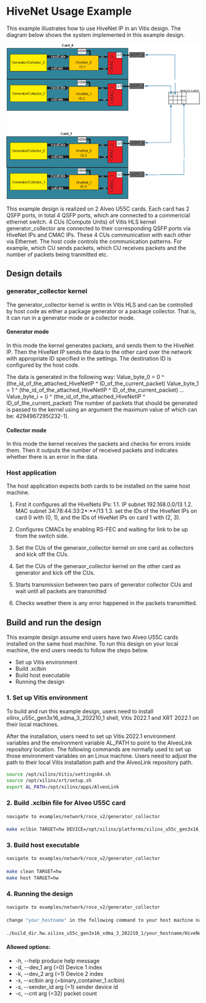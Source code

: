 # HiveNet Usage Example 

This example illustrates how to use HiveNet IP in an Vitis design. The diagram below shows the system implemented in this example design.

![](../../../../img/hivenet_gencol.png)

This example design is realized on 2 Alveo U55C cards. Each card has 2 QSFP ports, in total 4 QSFP ports, which are connected to a commericial ethernet switch. 4 CUs (Compute Units) of Vitis HLS kernel generator_collector are connected to their corresponding QSFP ports via HiveNet IPs and CMAC IPs. These 4 CUs communication with each other via Ethernet. The host code controls the communication patterns. For example, which CU sends packets, which CU receives packets and the number of packets being tranmitted etc. 

## Design details

### generator_collector kernel

The generator_collector kernel is writtn in Vitis HLS and can be controlled by host code as either a package generator or a package collector. That is, it can run in a generator mode or a collector mode.

#### Generator mode

In this mode the kernel generates packets, and sends them to the HiveNet IP. Then the HiveNet IP sends the data to the other card over the network with appropriate ID specified in the settings. The destination ID is configured by the host code.

The data is generated in the following way:
Value_byte_0 = 0 ^ (the_id_of_the_attached_HiveNetIP ^ ID_of_the_current_packet)
Value_byte_1 = 1 ^ (the_id_of_the_attached_HiveNetIP ^ ID_of_the_current_packet)
…
Value_byte_i = (i ^ (the_id_of_the_attached_HiveNetIP ^ ID_of_the_current_packet)
The number of packets that should be generated is passed to the kernel using an argument the maximum value of which can be: 4294967295(232-1).


#### Collector mode

In this mode the kernel receives the packets and checks for errors inside them. Then it outputs the number of received packets and indicates whether there is an error in the data. 

### Host application

The host application expects both cards to be installed on the same host machine.
1.  First it configures all the HiveNets IPs:
    1.1.    IP subnet 192.168.0.0/13
    1.2.    MAC subnet 34:78:44:33:2*:**/13
    1.3.    set the IDs of the HiveNet IPs on card 0 with (0, 1), and the IDs of HiveNet IPs on card 1 with (2, 3).

2.  Configures CMACs by enabling RS-FEC and waiting for link to be up from the switch side.
3.  Set the CUs of the generaor_collector kernel on one card as collectors and kick off the CUs.
4.  Set the CUs of the generaor_collector kernel on the other card as generator and kick off the CUs.
5.  Starts transmission between two pairs of generator collector CUs and wait until all packets are transmitted
6.  Checks weather there is any error happened in the packets transmitted.


## Build and run the design

This example design assume end users have two Alveo U55C cards installed on the same host machine. To run this design on your local machine, the end users needs to follow the steps below.

* Set up Vitis environment
* Build .xclbin 
* Build host executable
* Running the design


### 1. Set up Vitis environment

To build and run this example design, users need to install xilinx_u55c_gen3x16_xdma_3_202210_1 shell, Vitis 2022.1 and XRT 2022.1 on their local machines. 

After the installation, users need to set up Vitis 2022.1 environment variables and the environment variable AL_PATH to point to the AlveoLink repository location. The following commands are normally used to set up those environment variables on an Linux machine. Users need to adjust the path to their local Vitis installation path and the AlveoLink repository path.

```sh
source /opt/xilinx/Vitis/settings64.sh
source /opt/xilinx/xrt/setup.sh
export AL_PATH=/opt/xilinx/apps/AlveoLink
```

### 2. Build .xclbin file for Alveo U55C card

```sh
navigate to examples/network/roce_v2/generator_collector

make xclbin TARGET=hw DEVICE=/opt/xilinx/platforms/xilinx_u55c_gen3x16_xdma_3_202210_1/xilinx_u55c_gen3x16_xdma_3_202210_1.xpfm INTERFACE=3

```

### 3. Build host executable

```sh
navigate to examples/network/roce_v2/generator_collector

make clean TARGET=hw
make host TARGET=hw
```

### 4. Running the design

```sh
navigate to examples/network/roce_v2/generator_collector

change "your_hostname" in the following command to your host machine name

./build_dir.hw.xilinx_u55c_gen3x16_xdma_3_202210_1/your_hostname/HiveNet_test.exe -x build_dir.hw.xilinx_u55c_gen3x16_xdma_3_202210_1/hiveNetTest.xclbin -s 0 -c 53
```

#### Allowed options:
  * -h, --help                          produce help message
  * -d, --dev_1 arg (=0)                Device 1 index 
  * -k, --dev_2 arg (=1)                Device 2 index
  * -x, --xclbin arg (=binary_container_1.xclbin)
  * -s, --sender_id arg (=1)            sender device id
  * -c, --cnt arg (=32)                 packet count
